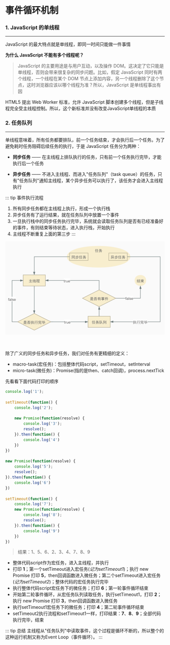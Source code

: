 # 事件循环机制

### 1. JavaScript 的单线程
---
JavaScript 的最大特点就是单线程，即同一时间只能做一件事情

**为什么 JavaScript 不能有多个线程呢？**
> JavaScript 的主要用途是与用户互动，以及操作 DOM。这决定了它只能是单线程，否则会带来很复杂的同步问题。比如，假定 JavaScript 同时有两个线程，一个线程在某个 DOM 节点上添加内容，另一个线程删除了这个节点，这时浏览器应该以哪个线程为准？所以，JavaScript 是单线程事出有因

HTML5 提出 Web Worker 标准，允许 JavaScript 脚本创建多个线程，但是子线程完全受主线程控制。所以，这个新标准并没有改变JavaScript单线程的本质
### 2. 任务队列
---
单线程意味着，所有任务都要排队，前一个任务结束，才会执行后一个任务。为了避免耗时任务阻碍后续任务的执行，于是 JavaScript 任务分为两种：

- **同步任务** —— 在主线程上排队执行的任务，只有前一个任务执行完毕，才能执行后一个任务

- **异步任务** —— 不进入主线程、而进入"任务队列"（task queue）的任务，只有"任务队列"通知主线程，某个异步任务可以执行了，该任务才会进入主线程执行

::: tip 事件执行流程
1. 所有同步任务都在主线程上执行，形成一个执行栈
2. 异步任务有了运行结果，就在任务队列中放置一个事件
3. 一旦执行栈中的同步任务执行完毕，系统就会读取任务队列是否有已经准备好的事件，有则结束等待状态，进入执行栈，开始执行
4. 主线程不断重复上面的第三步
:::

![img](../.vuepress/public/img/JSEventLoop.jpg)

<br/>

除了广义的同步任务和异步任务，我们对任务有更精细的定义：
- macro-task(宏任务)：包括整体代码script，setTimeout，setInterval
- micro-task(微任务)：Promise(指的是then、catch回调)，process.nextTick

先看看下面代码打印的顺序
```js
console.log('1');

setTimeout(function() {
    console.log('2');

    new Promise(function(resolve) {
        console.log('3');
        resolve();
    }).then(function() {
        console.log('4')
    })
})

new Promise(function(resolve) {
    console.log('5');
    resolve();
}).then(function() {
    console.log('6')
})

setTimeout(function() {
    console.log('7');
    new Promise(function(resolve) {
        console.log('8');
        resolve();
    }).then(function() {
        console.log('9')
    })
})
```
> 结果：1、5、6、2、3、4、7、8、9
- 整体代码script作为宏任务，进入主线程，并执行
- 打印 **1**；第一个setTimeout进入宏任务(*记为setTimeout1*)；执行 new Promise 打印 **5**，then回调函数进入微任务；第二个setTimeout进入宏任务(*记为setTimeout2*)；整体代码的宏任务执行完毕
- 执行整体代码script宏任务下的微任务；打印 **6**；第一轮事件循环结束
- 开始第二轮事件循环，从宏任务队列读取任务，执行setTimeout1，打印 **2**；执行 new Promise 打印 **3**，then回调函数进入微任务
- 执行setTimeout1宏任务下的微任务；打印 **4**；第二轮事件循环结束
- setTimeout2执行流程和setTimeout1一样，打印结果：**7**、**8**、**9**；全部代码执行完毕，结束

::: tip 总结
主线程从"任务队列"中读取事件，这个过程是循环不断的，所以整个的这种运行机制又称为Event Loop（事件循环）。
:::